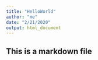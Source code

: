 ```yaml
---
title: "HelloWorld"
author: "me"
date: "2/21/2020"
output: html_document
---
```





## This is a markdown file

